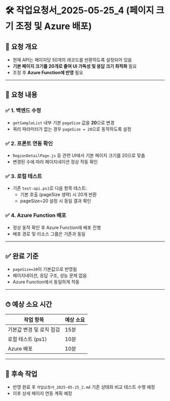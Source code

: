 # 🛠 작업요청서_2025-05-25_4 (페이지 크기 조정 및 Azure 배포)

## 📌 요청 개요
- 현재 API는 페이지당 50개의 레코드를 반환하도록 설정되어 있음
- **기본 페이지 크기를 20개로 줄여 UI 가독성 및 응답 크기 최적화** 필요
- 조정 후 **Azure Function에 반영** 필요

---

## 🔧 요청 내용

### ✅ 1. 백엔드 수정
- `getSampleList` 내부 기본 `pageSize` 값을 **20**으로 변경
- 쿼리 파라미터가 없는 경우 `pageSize = 20`으로 동작하도록 설정

### ✅ 2. 프론트 연동 확인
- `RegionDetailPage.js` 등 관련 UI에서 기본 페이지 크기를 20으로 맞춤
- 변경된 수에 따라 페이지네이션 정상 작동 확인

### ✅ 3. 로컬 테스트
- 기존 `test-api.ps1`로 다음 항목 테스트:
  - 기본 호출 (pageSize 생략) 시 20개 반환
  - pageSize=20 설정 시 동일 결과 확인

### ✅ 4. Azure Function 배포
- 정상 동작 확인 후 Azure Function에 배포 진행
- 배포 경로 및 리소스 그룹은 기존과 동일

---

## ✅ 완료 기준
- `pageSize=20`이 기본값으로 반영됨
- 페이지네이션, 응답 구조, 성능 문제 없음
- Azure Function에서 동일하게 작동

---

## ⏱ 예상 소요 시간
| 작업 항목 | 예상 소요 |
|-----------|------------|
| 기본값 변경 및 로직 점검 | 15분 |
| 로컬 테스트 (ps1) | 10분 |
| Azure 배포 | 10분 |

---

## 🔁 후속 작업
- 반영 완료 후 `작업요청서_2025-05-25_2.md` 기준 상태와 비교 테스트 수행 예정
- 이후 상세 페이지 연동 계획 예정
